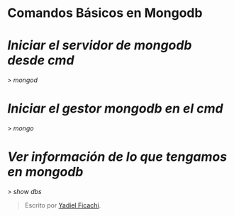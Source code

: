# Comandos Básicos en Mongodb

# *Iniciar el servidor de mongodb desde cmd*

*> mongod*

# *Iniciar el gestor mongodb en el cmd*

*> mongo*

# *Ver información de lo que tengamos en mongodb*

*> show dbs*


> Escrito por [Yadiel Ficachi](https://github.com/YadielFicachi).
